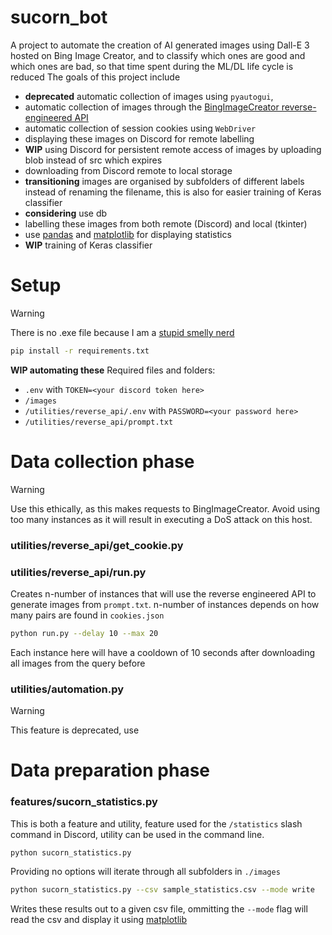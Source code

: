 # sucorn_bot
A project to automate the creation of AI generated images using Dall-E 3 hosted on Bing Image Creator, and to classify which ones are good and which ones are bad, so that time spent during the ML/DL life cycle is reduced
The goals of this project include
- **deprecated** automatic collection of images using ```pyautogui```,
- automatic collection of images through the [BingImageCreator reverse-engineered API](https://github.com/acheong08/BingImageCreator/tree/main)
- automatic collection of session cookies using ```WebDriver```
- displaying these images on Discord for remote labelling
- **WIP** using Discord for persistent remote access of images by uploading blob instead of src which expires
- downloading from Discord remote to local storage
- **transitioning** images are organised by subfolders of different labels instead of renaming the filename, this is also for easier training of Keras classifier
- **considering** use db 
- labelling these images from both remote (Discord) and local (tkinter)
- use [pandas](https://pypi.org/project/pandas/) and [matplotlib](https://pypi.org/project/matplotlib/) for displaying statistics
- **WIP** training of Keras classifier

# Setup
> [!WARNING]
> There is no .exe file because I am a [stupid smelly nerd](https://github.com/sherlock-project/sherlock/issues/2011)
```bash
pip install -r requirements.txt
```
**WIP automating these** Required files and folders:
- ```.env``` with ```TOKEN=<your discord token here>```
- ```/images```
- ```/utilities/reverse_api/.env``` with ```PASSWORD=<your password here>```
- ```/utilities/reverse_api/prompt.txt```

# Data collection phase
> [!WARNING]
> Use this ethically, as this makes requests to BingImageCreator. Avoid using too many instances as it will result in executing a DoS attack on this host.

### utilities/reverse_api/get_cookie.py

### utilities/reverse_api/run.py
Creates n-number of instances that will use the reverse engineered API to generate images from ```prompt.txt```. n-number of instances depends on how many pairs are found in ```cookies.json```
```bash
python run.py --delay 10 --max 20
```
Each instance here will have a cooldown of 10 seconds after downloading all images from the query before 

### utilities/automation.py
> [!WARNING]
> This feature is deprecated, use 

# Data preparation phase
### features/sucorn_statistics.py
This is both a feature and utility, feature used for the ```/statistics``` slash command in Discord, utility can be used in the command line. 

```bash
python sucorn_statistics.py
```
Providing no options will iterate through all subfolders in ```./images```
```bash
python sucorn_statistics.py --csv sample_statistics.csv --mode write
```
Writes these results out to a given csv file, ommitting the ```--mode``` flag will read the csv and display it using [matplotlib](https://pypi.org/project/matplotlib/)